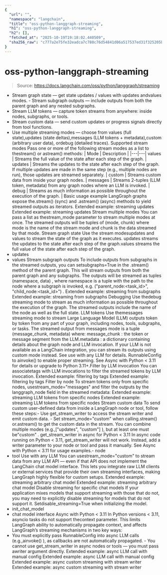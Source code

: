 ```yaml
---
{
  "url": "",
  "namespace": "langchain",
  "title": "oss-python-langgraph-streaming",
  "h1": "oss-python-langgraph-streaming",
  "h2": [],
  "fetched_at": "2025-10-19T19:18:02.440509",
  "sha256_raw": "c777a2e75fe32eadca7c780c76d54841d06a517537ed31f325205b1f06b3da74"
}
---
```


# oss-python-langgraph-streaming

> Source: https://docs.langchain.com/oss/python/langgraph/streaming

- Stream graph state — get state updates / values with
updates
andvalues
modes. - Stream subgraph outputs — include outputs from both the parent graph and any nested subgraphs.
- Stream LLM tokens — capture token streams from anywhere: inside nodes, subgraphs, or tools.
- Stream custom data — send custom updates or progress signals directly from tool functions.
- Use multiple streaming modes — choose from
values
(full state),updates
(state deltas),messages
(LLM tokens + metadata),custom
(arbitrary user data), ordebug
(detailed traces).
Supported stream modes
Pass one or more of the following stream modes as a list to thestream()
or astream()
methods:
| Mode | Description |
|---|---|
values | Streams the full value of the state after each step of the graph. |
updates | Streams the updates to the state after each step of the graph. If multiple updates are made in the same step (e.g., multiple nodes are run), those updates are streamed separately. |
custom | Streams custom data from inside your graph nodes. |
messages | Streams 2-tuples (LLM token, metadata) from any graph nodes where an LLM is invoked. |
debug | Streams as much information as possible throughout the execution of the graph. |
Basic usage example
LangGraph graphs expose the.stream()
(sync) and .astream()
(async) methods to yield streamed outputs as iterators.
Extended example: streaming updates
Extended example: streaming updates
Stream multiple modes
You can pass a list as thestream_mode
parameter to stream multiple modes at once.
The streamed outputs will be tuples of (mode, chunk)
where mode
is the name of the stream mode and chunk
is the data streamed by that mode.
Stream graph state
Use the stream modesupdates
and values
to stream the state of the graph as it executes.
updates
streams the updates to the state after each step of the graph.values
streams the full value of the state after each step of the graph.
- updates
- values
Stream subgraph outputs
To include outputs from subgraphs in the streamed outputs, you can setsubgraphs=True
in the .stream()
method of the parent graph. This will stream outputs from both the parent graph and any subgraphs.
The outputs will be streamed as tuples (namespace, data)
, where namespace
is a tuple with the path to the node where a subgraph is invoked, e.g. ("parent_node:<task_id>", "child_node:<task_id>")
.
Extended example: streaming from subgraphs
Extended example: streaming from subgraphs
Debugging
Use thedebug
streaming mode to stream as much information as possible throughout the execution of the graph. The streamed outputs include the name of the node as well as the full state.
LLM tokens
Use themessages
streaming mode to stream Large Language Model (LLM) outputs token by token from any part of your graph, including nodes, tools, subgraphs, or tasks.
The streamed output from messages
mode is a tuple (message_chunk, metadata)
where:
message_chunk
: the token or message segment from the LLM.metadata
: a dictionary containing details about the graph node and LLM invocation.
If your LLM is not available as a LangChain integration, you can stream its outputs using custom
mode instead. See use with any LLM for details.
RunnableConfig
to ainvoke()
to enable proper streaming. See Async with Python < 3.11 for details or upgrade to Python 3.11+.Filter by LLM invocation
You can associatetags
with LLM invocations to filter the streamed tokens by LLM invocation.
Extended example: filtering by tags
Extended example: filtering by tags
Filter by node
To stream tokens only from specific nodes, usestream_mode="messages"
and filter the outputs by the langgraph_node
field in the streamed metadata:
Extended example: streaming LLM tokens from specific nodes
Extended example: streaming LLM tokens from specific nodes
Stream custom data
To send custom user-defined data from inside a LangGraph node or tool, follow these steps:- Use
get_stream_writer
to access the stream writer and emit custom data. - Set
stream_mode="custom"
when calling.stream()
or.astream()
to get the custom data in the stream. You can combine multiple modes (e.g.,["updates", "custom"]
), but at least one must be"custom"
.
get_stream_writer
in async for Python < 3.11
In async code running on Python < 3.11, get_stream_writer
will not work.
Instead, add a writer
parameter to your node or tool and pass it manually.
See Async with Python < 3.11 for usage examples.- node
- tool
Use with any LLM
You can usestream_mode="custom"
to stream data from any LLM API — even if that API does not implement the LangChain chat model interface.
This lets you integrate raw LLM clients or external services that provide their own streaming interfaces, making LangGraph highly flexible for custom setups.
Extended example: streaming arbitrary chat model
Extended example: streaming arbitrary chat model
Disable streaming for specific chat models
If your application mixes models that support streaming with those that do not, you may need to explicitly disable streaming for models that do not support it. Setdisable_streaming=True
when initializing the model.
- init_chat_model
- chat model interface
Async with Python < 3.11
In Python versions < 3.11, asyncio tasks do not support thecontext
parameter.
This limits LangGraph ability to automatically propagate context, and affects LangGraph’s streaming mechanisms in two key ways:
- You must explicitly pass
RunnableConfig
into async LLM calls (e.g.,ainvoke()
), as callbacks are not automatically propagated. - You cannot use
get_stream_writer
in async nodes or tools — you must pass awriter
argument directly.
Extended example: async LLM call with manual config
Extended example: async LLM call with manual config
Extended example: async custom streaming with stream writer
Extended example: async custom streaming with stream writer